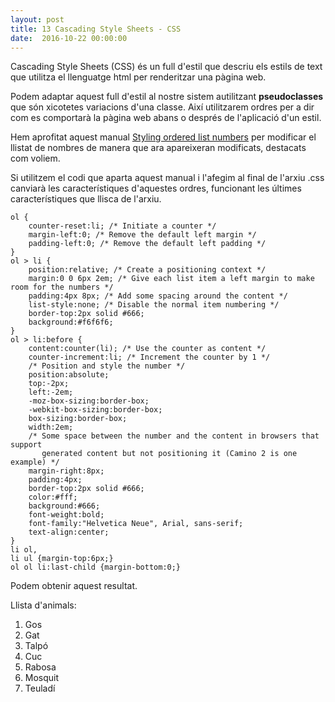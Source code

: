 ```yaml
---
layout: post
title: 13 Cascading Style Sheets - CSS
date:  2016-10-22 00:00:00
---
```


Cascading Style Sheets (CSS) és un full d'estil que descriu els estils de text que utilitza el llenguatge html per renderitzar una pàgina web.

Podem adaptar aquest full d'estil al nostre sistem autilitzant **pseudoclasses** que són xicotetes variacions d'una classe. Així utilitzarem ordres per a dir com es comportarà la pàgina web abans o després de l'aplicació d'un estil.

Hem aprofitat aquest manual [Styling ordered list numbers](http://www.456bereastreet.com/archive/201105/styling_ordered_list_numbers/) per modificar el llistat de nombres de manera que ara apareixeran modificats, destacats com voliem.

Si utilitzem el codi que aparta aquest manual i l'afegim al final de l'arxiu .css canviarà les característiques d'aquestes ordres, funcionant les últimes característiques que llisca de l'arxiu.


```
ol {
	counter-reset:li; /* Initiate a counter */
	margin-left:0; /* Remove the default left margin */
	padding-left:0; /* Remove the default left padding */
}
ol > li {
	position:relative; /* Create a positioning context */
	margin:0 0 6px 2em; /* Give each list item a left margin to make room for the numbers */
	padding:4px 8px; /* Add some spacing around the content */
	list-style:none; /* Disable the normal item numbering */
	border-top:2px solid #666;
	background:#f6f6f6;
}
ol > li:before {
	content:counter(li); /* Use the counter as content */
	counter-increment:li; /* Increment the counter by 1 */
	/* Position and style the number */
	position:absolute;
	top:-2px;
	left:-2em;
	-moz-box-sizing:border-box;
	-webkit-box-sizing:border-box;
	box-sizing:border-box;
	width:2em;
	/* Some space between the number and the content in browsers that support
	   generated content but not positioning it (Camino 2 is one example) */
	margin-right:8px;
	padding:4px;
	border-top:2px solid #666;
	color:#fff;
	background:#666;
	font-weight:bold;
	font-family:"Helvetica Neue", Arial, sans-serif;
	text-align:center;
}
li ol,
li ul {margin-top:6px;}
ol ol li:last-child {margin-bottom:0;}
```

Podem obtenir aquest resultat.

Llista d'animals:

<ol>
    <li>Gos</li>
    <li>Gat</li>
    <li>Talpó</li>
    <li>Cuc</li>
    <li>Rabosa</li>
    <li>Mosquit</li>
    <li>Teuladí</li>
</ol>

